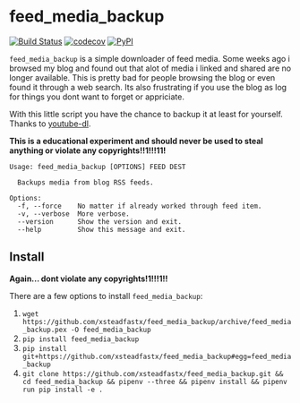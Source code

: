 feed_media_backup
=================

[![Build Status](https://travis-ci.org/xsteadfastx/feed_media_backup.svg?branch=master)](https://travis-ci.org/xsteadfastx/feed_media_backup)
[![codecov](https://codecov.io/gh/xsteadfastx/feed_media_backup/branch/master/graph/badge.svg)](https://codecov.io/gh/xsteadfastx/feed_media_backup)
[![PyPI](https://img.shields.io/pypi/v/feed_media_backup.svg)](https://pypi.org/project/feed-media-backup/)

`feed_media_backup` is a simple downloader of feed media. Some weeks ago i browsed my blog and found out that alot of media i linked and shared are no longer available. This is pretty bad for people browsing the blog or even found it through a web search. Its also frustrating if you use the blog as log for things you dont want to forget or appriciate.

With this little script you have the chance to backup it at least for yourself. Thanks to [youtube-dl](https://github.com/rg3/youtube-dl). 

**This is a educational experiment and should never be used to steal anything or violate any copyrights!!1!!!11!**

```
Usage: feed_media_backup [OPTIONS] FEED DEST

  Backups media from blog RSS feeds.

Options:
  -f, --force    No matter if already worked through feed item.
  -v, --verbose  More verbose.
  --version      Show the version and exit.
  --help         Show this message and exit.

```

Install
-------

**Again... dont violate any copyrights!1!!!1!!**

There are a few options to install `feed_media_backup`:

1. `wget https://github.com/xsteadfastx/feed_media_backup/archive/feed_media_backup.pex -O feed_media_backup`
2. `pip install feed_media_backup`
3. `pip install git+https://github.com/xsteadfastx/feed_media_backup#egg=feed_media_backup`
4. `git clone https://github.com/xsteadfastx/feed_media_backup.git && cd feed_media_backup && pipenv --three && pipenv install && pipenv run pip install -e .`
